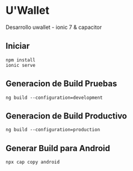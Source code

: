 # U'Wallet
Desarrollo uwallet - ionic 7 & capacitor

## Iniciar
```
npm install
ionic serve
```

## Generacion de Build Pruebas
```
ng build --configuration=development
```

## Generacion de Build Productivo
```
ng build --configuration=production
```

## Generar Build para Android
```
npx cap copy android
```